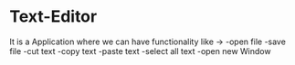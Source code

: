 # Text-Editor
It is a Application where we can have functionality like ->
-open file
-save file
-cut text
-copy text
-paste text
-select all text
-open new Window
